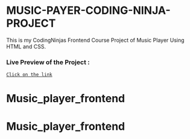 # MUSIC-PAYER-CODING-NINJA-PROJECT
This is my CodingNinjas Frontend Course Project of Music Player Using HTML and CSS.

### Live Preview of the Project :

[`Click on the link`](https://smanika.github.io/MUSIC-PAYER-CODING-NINJA-PROJECT/)
# Music_player_frontend
# Music_player_frontend
